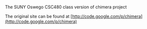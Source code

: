 The SUNY Oswego CSC480 class version of chimera project

The original site can be found at [http://code.google.com/p/chimera](http://code.google.com/p/chimera)